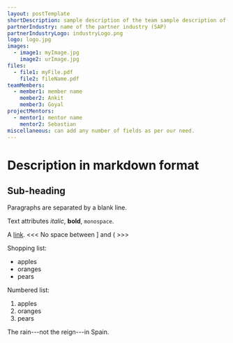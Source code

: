 ```yaml
---
layout: postTemplate
shortDescription: sample description of the team sample description of the team sample description of the team sample description of the team 
partnerIndustry: name of the partner industry (SAP)
partnerIndustryLogo: industryLogo.png
logo: logo.jpg
images:
  - image1: myImage.jpg
    image2: urImage.jpg
files:
  - file1: myFile.pdf
    file2: fileName.pdf
teamMembers:
  - member1: member name
    member2: Ankit
    member3: Goyal
projectMentors:
  - mentor1: mentor name
    mentor2: Sebastian
miscellaneous: can add any number of fields as per our need.
---
```


Description in markdown format
==============================

Sub-heading
-----------
 
 Paragraphs are separated
 by a blank line.
 
 Text attributes *italic*,
 **bold**, `monospace`.
 
 A [link](http://example.com).
 <<<   No space between ] and (  >>>

 Shopping list:
 
   * apples
   * oranges
   * pears
 
 Numbered list:
 
   1. apples
   2. oranges
   3. pears
 
 The rain---not the reign---in
 Spain.

